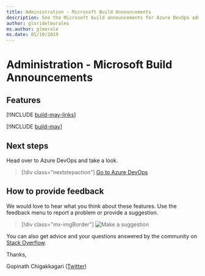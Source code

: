 ```yaml
---
title: Administration - Microsoft Build Announcements
description: See the Microsoft build announcements for Azure DevOps administration, May 2019, including next steps.
author: gloridelmorales
ms.author: glmorale
ms.date: 05/10/2019
---
```


# Administration - Microsoft Build Announcements

## Features

[!INCLUDE [build-may-links](../includes/administration/build-may-links.md)]

[!INCLUDE [build-may](../includes/administration/build-may.md)]

## Next steps

Head over to Azure DevOps and take a look.

> [!div class="nextstepaction"]
> [Go to Azure DevOps](https://go.microsoft.com/fwlink/?LinkId=307137&campaign=o~msft~docs~product-vsts~release-notes)

## How to provide feedback

We would love to hear what you think about these features. Use the feedback menu to report a problem or provide a suggestion.

> [!div class="mx-imgBorder"]
> ![Make a suggestion](../../media/make-a-suggestion.png)

You can also get advice and your questions answered by the community on [Stack Overflow](https://stackoverflow.com/questions/tagged/azure-devops).

Thanks,

Gopinath Chigakkagari ([Twitter](https://twitter.com/gopinach))
